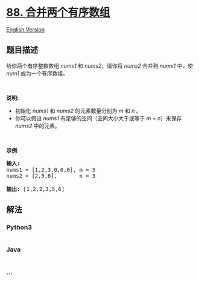 # [88. 合并两个有序数组](https://leetcode-cn.com/problems/merge-sorted-array)

[English Version](/solution/0000-0099/0088.Merge%20Sorted%20Array/README_EN.md)

## 题目描述

<!-- 这里写题目描述 -->
<p>给你两个有序整数数组&nbsp;<em>nums1 </em>和 <em>nums2</em>，请你将 <em>nums2 </em>合并到&nbsp;<em>nums1&nbsp;</em>中<em>，</em>使 <em>num1 </em>成为一个有序数组。</p>

<p>&nbsp;</p>

<p><strong>说明:</strong></p>

<ul>
	<li>初始化&nbsp;<em>nums1</em> 和 <em>nums2</em> 的元素数量分别为&nbsp;<em>m</em> 和 <em>n </em>。</li>
	<li>你可以假设&nbsp;<em>nums1&nbsp;</em>有足够的空间（空间大小大于或等于&nbsp;<em>m + n</em>）来保存 <em>nums2</em> 中的元素。</li>
</ul>

<p>&nbsp;</p>

<p><strong>示例:</strong></p>

<pre><strong>输入:</strong>
nums1 = [1,2,3,0,0,0], m = 3
nums2 = [2,5,6],       n = 3

<strong>输出:</strong>&nbsp;[1,2,2,3,5,6]</pre>

## 解法

<!-- 这里可写通用的实现逻辑 -->

<!-- tabs:start -->

### **Python3**

<!-- 这里可写当前语言的特殊实现逻辑 -->

```python

```

### **Java**

<!-- 这里可写当前语言的特殊实现逻辑 -->

```java

```

### **...**

```

```

<!-- tabs:end -->
